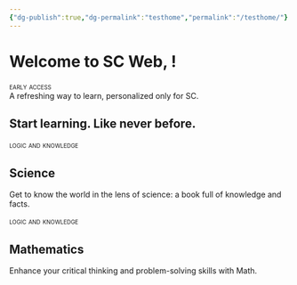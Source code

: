```yaml
---
{"dg-publish":true,"dg-permalink":"testhome","permalink":"/testhome/"}
---
```



# Welcome to SC Web, <span class="AuthName"></span>!

<div style="font-variant: small-caps">early access</div>
A refreshing way to learn, personalized only for SC.


<div class="position">
        <h2 class="title-context">Start learning. <span>Like never before.</span></h2>
        <div class="container">
            <article class="card">
                <section class="body white-text">
                    <p class="title" style="font-variant: small-caps;">logic and knowledge</p>
                    <a href="/science" style="display: none;">Science</a>
                    <h2>Science</h2>
                    <p>Get to know the world in the lens of science: a book full of knowledge and facts.</p>
                </section>
            </article>
            <article class="card">
                <section class="body white-text">
                    <p class="title" style="font-variant: small-caps;">logic and knowledge</p>
                    <a href="/math" style="display: none;">Mathematics</a>
                    <h2>Mathematics</h2>
                    <p>Enhance your critical thinking and problem-solving skills with Math.</p>
                </section>
            </article>
    </div>
</div>
